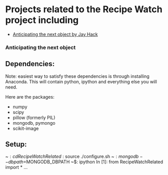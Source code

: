 Projects related to the Recipe Watch project including
===================

- [Anticipating the next object by Jay Hack](#anticipating-the-next-object)


### Anticipating the next object

Dependencies:
-------------
Note: easiest way to satisfy these dependencies is through installing Anaconda. This will contain python,
ipython and everything else you will need.

Here are the packages:
- numpy
- scipy
- pillow (formerly PIL)
- mongodb, pymongo
- scikit-image


Setup:
------
~$: cd RecipeWatchRelated
~$: source ./configure.sh
~$: mongodb --dbpath=$MONGODB_DBPATH
~$: ipython
In [1]: from RecipeWatchRelated import *
...

